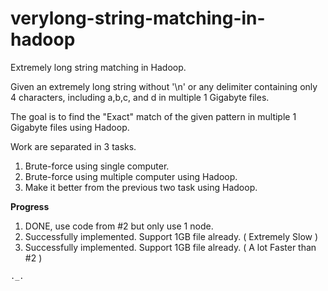 # verylong-string-matching-in-hadoop
Extremely long string matching in Hadoop.

Given an extremely long string without '\n' or any delimiter containing only 4 characters, including a,b,c, and d in multiple 1 Gigabyte files.

The goal is to find the "Exact" match of the given pattern in multiple 1 Gigabyte files using Hadoop.

Work are separated in 3 tasks.

  1. Brute-force using single computer.
  1. Brute-force using multiple computer using Hadoop.
  1. Make it better from the previous two task using Hadoop.

**Progress**

  1. DONE, use code from #2 but only use 1 node.
  1. Successfully implemented. Support 1GB file already. ( Extremely Slow )
  1. Successfully implemented. Support 1GB file already. ( A lot Faster than #2 )

`._.`
